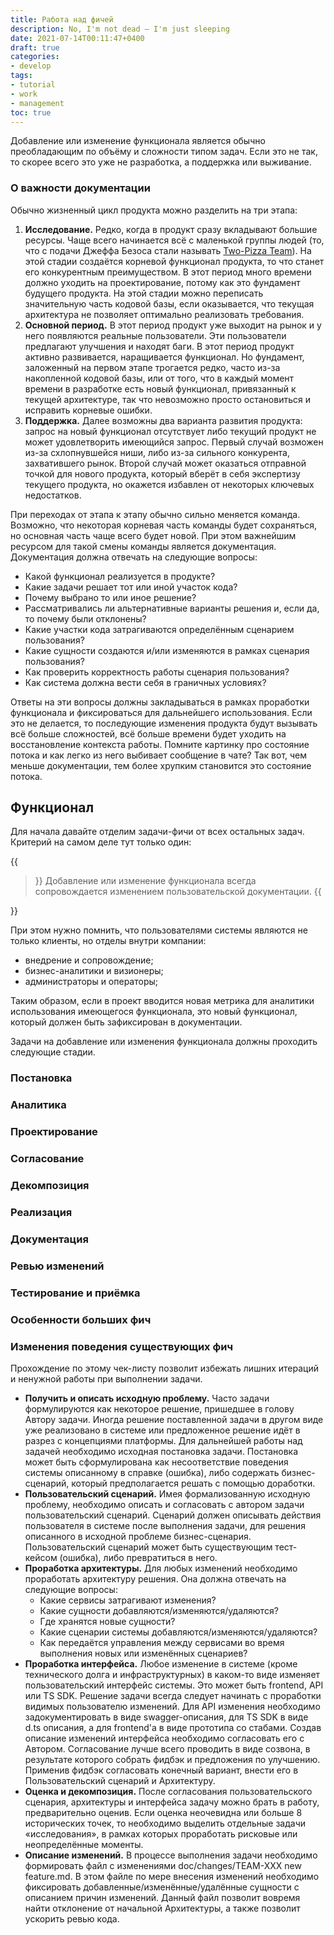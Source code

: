 ```yaml
---
title: Работа над фичей
description: No, I'm not dead – I'm just sleeping
date: 2021-07-14T00:11:47+0400
draft: true
categories:
- develop
tags:
- tutorial
- work
- management
toc: true
---
```


Добавление или изменение функционала является обычно преобладающим по объёму и сложности типом задач. Если это не так, то скорее всего это уже не разработка, а поддержка или выживание.

### О важности документации

Обычно жизненный цикл продукта можно разделить на три этапа:
1. **Исследование.** Редко, когда в продукт сразу вкладывают большие ресурсы. Чаще всего начинается всё с маленькой группы людей (то, что с подачи Джеффа Безоса стали называть [Two-Pizza Team](https://docs.aws.amazon.com/whitepapers/latest/introduction-devops-aws/two-pizza-teams.html)). На этой стадии создаётся корневой функционал продукта, то что станет его конкурентным преимуществом. В этот период много времени должно уходить на проектирование, потому как это фундамент будущего продукта. На этой стадии можно переписать значительную часть кодовой базы, если оказывается, что текущая архитектура не позволяет оптимально реализовать требования.
2. **Основной период.** В этот период продукт уже выходит на рынок и у него появляются реальные пользователи. Эти пользователи предлагают улучшения и находят баги. В этот период продукт активно развивается, наращивается функционал. Но фундамент, заложенный на первом этапе трогается редко, часто из-за накопленной кодовой базы, или от того, что в каждый момент времени в разработке есть новый функционал, привязанный к текущей архитектуре, так что невозможно просто остановиться и исправить корневые ошибки.
3. **Поддержка.** Далее возможны два варианта развития продукта: запрос на новый функционал отсутствует либо текущий продукт не может удовлетворить имеющийся запрос. Первый случай возможен из-за схлопнувшейся ниши, либо из-за сильного конкурента, захватившего рынок. Второй случай может оказаться отправной точкой для нового продукта, который вберёт в себя экспертизу текущего продукта, но окажется избавлен от некоторых ключевых недостатков.

При переходах от этапа к этапу обычно сильно меняется команда. Возможно, что некоторая корневая часть команды будет сохраняться, но основная часть чаще всего будет новой. При этом важнейшим ресурсом для такой смены команды является документация. Документация должна отвечать на следующие вопросы:
- Какой функционал реализуется в продукте?
- Какие задачи решает тот или иной участок кода?
- Почему выбрано то или иное решение?
- Рассматривались ли альтернативные варианты решения и, если да, то почему были отклонены?
- Какие участки кода затрагиваются определённым сценарием пользования?
- Какие сущности создаются и/или изменяются в рамках сценария пользования?
- Как проверить корректность работы сценария пользования?
- Как система должна вести себя в граничных условиях?

Ответы на эти вопросы должны закладываться в рамках проработки функционала и фиксироваться для дальнейшего использования. Если это не делается, то последующие изменения продукта будут вызывать всё больше сложностей, всё больше времени будет уходить на восстановление контекста работы. Помните картинку про состояние потока и как легко из него выбивает сообщение в чате? Так вот, чем меньше документации, тем более хрупким становится это состояние потока.

## Функционал

Для начала давайте отделим задачи-фичи от всех остальных задач. Критерий на самом деле тут только один:

{{<blockquote>}}
Добавление или изменение функционала всегда сопровождается изменением пользовательской документации.
{{</blockquote>}}

При этом нужно помнить, что пользователями системы являются не только клиенты, но отделы внутри компании:
- внедрение и сопровождение;
- бизнес-аналитики и визионеры;
- администраторы и операторы;

Таким образом, если в проект вводится новая метрика для аналитики использования имеющегося функционала, это новый функционал, который должен быть зафиксирован в документации.

Задачи на добавление или изменения функционала должны проходить следующие стадии.

### Постановка



### Аналитика

### Проектирование

### Согласование

### Декомпозиция

### Реализация

### Документация

### Ревью изменений

### Тестирование и приёмка

### Особенности больших фич

### Изменения поведения существующих фич

Прохождение по этому чек-листу позволит избежать лишних итераций и ненужной работы при выполнении задачи.

- **Получить и описать исходную проблему.** Часто задачи формулируются как некоторое решение, пришедшее в голову Автору задачи. Иногда решение поставленной задачи в другом виде уже реализовано в системе или предложенное решение идёт в разрез с концепциями платформы. Для дальнейшей работы над задачей необходимо исходная постановка задачи. Постановка может быть сформулирована как несоответствие поведения системы описанному в справке (ошибка), либо содержать бизнес-сценарий, который предполагается решать с помощью доработки.
- **Пользовательский сценарий.** Имея формализованную исходную проблему, необходимо описать и согласовать с автором задачи пользовательский сценарий. Сценарий должен описывать действия пользователя в системе после выполнения задачи, для решения описанного в исходной проблеме бизнес-сценария. Пользовательский сценарий может быть существующим тест-кейсом (ошибка), либо превратиться в него.
- **Проработка архитектуры.** Для любых изменений необходимо проработать архитектуру решения. Она должна отвечать на следующие вопросы:
    - Какие сервисы затрагивают изменения?
    - Какие сущности добавляются/изменяются/удаляются?
    - Где хранятся новые сущности?
    - Какие сценарии системы добавляются/изменяются/удаляются?
    - Как передаётся управления между сервисами во время выполнения новых или изменённых сценариев?
- **Проработка интерфейса.** Любое изменение в системе (кроме технического долга и инфраструктурных) в каком-то виде изменяет пользовательский интерфейс системы. Это может быть frontend, API или TS SDK. Решение задачи всегда следует начинать с проработки видимых пользователю изменений. Для API изменения необходимо задокументировать в виде swagger-описания, для TS SDK в виде d.ts описания, а для frontend'а в виде прототипа со стабами. Создав описание изменений интерфейса необходимо согласовать его с Автором. Согласование лучше всего проводить в виде созвона, в результате которого собрать фидбэк и предложения по улучшению. Применив фидбэк согласовать конечный вариант, внести его в Пользовательский сценарий и Архитектуру.
- **Оценка и декомпозиция.** После согласования пользовательского сценария, архитектуры и интерфейса задачу можно брать в работу, предварительно оценив. Если оценка неочевидна или больше 8 исторических точек, то необходимо выделить отдельные задачи «исследования», в рамках которых проработать рисковые или неопределённые моменты.
- **Описание изменений.** В процессе выполнения задачи необходимо формировать файл с изменениями doc/changes/TEAM-XXX new feature.md. В этом файле по мере внесения изменений необходимо фиксировать добавленные/изменённые/удалённые сущности с описанием причин изменений. Данный файл позволит вовремя найти отклонение от начальной Архитектуры, а также позволит ускорить ревью кода.

